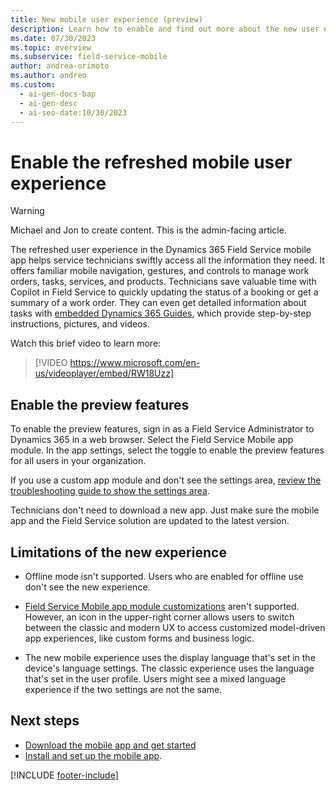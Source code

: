```yaml
---
title: New mobile user experience (preview)
description: Learn how to enable and find out more about the new user experience features in the Dynamics 365 Field Service mobile app.
ms.date: 07/30/2023
ms.topic: overview
ms.subservice: field-service-mobile
author: andrea-orimoto
ms.author: andreo
ms.custom:
  - ai-gen-docs-bap
  - ai-gen-desc
  - ai-seo-date:10/30/2023
---
```


# Enable the refreshed mobile user experience

> [!WARNING]
> Michael and Jon to create content. This is the admin-facing article.

The refreshed user experience in the Dynamics 365 Field Service mobile app helps service technicians swiftly access all the information they need. It offers familiar mobile navigation, gestures, and controls to manage work orders, tasks, services, and products. Technicians save valuable time with Copilot in Field Service to quickly updating the status of a booking or get a summary of a work order. They can even get detailed information about tasks with [embedded Dynamics 365 Guides](/dynamics365/mixed-reality/guides/admin-connect-field-service-mobile), which provide step-by-step instructions, pictures, and videos.

Watch this brief video to learn more:

> [!VIDEO https://www.microsoft.com/en-us/videoplayer/embed/RW18Uzz]

## Enable the preview features

<!--TODO: This section needs more detail on the toggles, what they do, and how they are connected.-->

To enable the preview features, sign in as a Field Service Administrator to Dynamics 365 in a web browser. Select the Field Service Mobile app module. In the app settings, select the toggle to enable the preview features for all users in your organization.

If you use a custom app module and don't see the settings area, [review the troubleshooting guide to show the settings area](/dynamics365/field-service/troubleshooting-mobile-newux#settings-area-is-missing-in-the-field-service-mobile-app-module-navigation).

Technicians don't need to download a new app. Just make sure the mobile app and the Field Service solution are updated to the latest version.

## Limitations of the new experience

- Offline mode isn't supported. Users who are enabled for offline use don't see the new experience.

- [Field Service Mobile app module customizations](../field-service-customizations.md) aren't supported. However, an icon in the upper-right corner allows users to switch between the classic and modern UX to access customized model-driven app experiences, like custom forms and business logic.

- The new mobile experience uses the display language that's set in the device's language settings. The classic experience uses the language that's set in the user profile. Users might see a mixed language experience if the two settings are not the same.

## Next steps

- [Download the mobile app and get started](download-mobile-app.md)
- [Install and set up the mobile app](set-up-field-service-mobile.md).

[!INCLUDE [footer-include](../../includes/footer-banner.md)]

